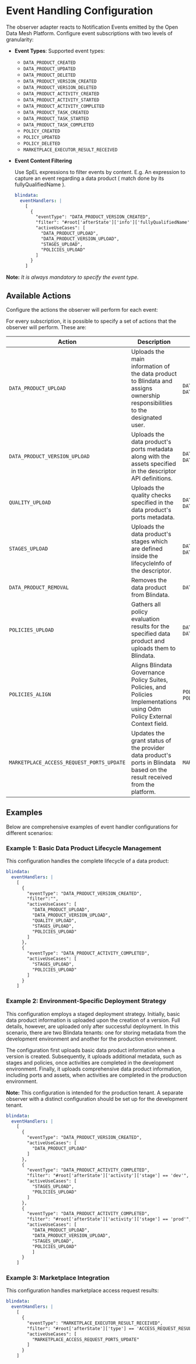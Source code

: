 # Event Handling Configuration

The observer adapter reacts to Notification Events emitted by the Open Data Mesh Platform. Configure event
subscriptions with two levels of granularity:

- **Event Types**:
  Supported event types:
    - `DATA_PRODUCT_CREATED`
    - `DATA_PRODUCT_UPDATED`
    - `DATA_PRODUCT_DELETED`
    - `DATA_PRODUCT_VERSION_CREATED`
    - `DATA_PRODUCT_VERSION_DELETED`
    - `DATA_PRODUCT_ACTIVITY_CREATED`
    - `DATA_PRODUCT_ACTIVITY_STARTED`
    - `DATA_PRODUCT_ACTIVITY_COMPLETED`
    - `DATA_PRODUCT_TASK_CREATED`
    - `DATA_PRODUCT_TASK_STARTED`
    - `DATA_PRODUCT_TASK_COMPLETED`
    - `POLICY_CREATED`
    - `POLICY_UPDATED`
    - `POLICY_DELETED`
    - `MARKETPLACE_EXECUTOR_RESULT_RECEIVED`

- **Event Content Filtering**

  Use SpEL expressions to filter events by content.
  E.g. An expression to capture an event regarding a data product ( match done by its fullyQualifiedName ).

  ```yaml
  blindata:
    eventHandlers: |
      [
        {
          "eventType": "DATA_PRODUCT_VERSION_CREATED",
          "filter": "#root['afterState']['info']['fullyQualifiedName'] == 'urn:org.opendatamesh:dataproducts:hrs:users'",
          "activeUseCases": [
            "DATA_PRODUCT_UPLOAD",
            "DATA_PRODUCT_VERSION_UPLOAD",
            "STAGES_UPLOAD",
            "POLICIES_UPLOAD"
          ]
        }
      ]
  ```

**Note:** _It is always mandatory to specify the event type._

## Available Actions

Configure the actions the observer will perform for each event:

For every subscription, it is possible to specify a set of actions that the observer will perform. These are:

| Action                                    | Description                                                                                                                 | Supported Event Types                                             |
|-------------------------------------------|-----------------------------------------------------------------------------------------------------------------------------|-------------------------------------------------------------------|
| `DATA_PRODUCT_UPLOAD`                     | Uploads the main information of the data product to Blindata and assigns ownership responsibilities to the designated user. | `DATA_PRODUCT_CREATED`, `DATA_PRODUCT_VERSION_CREATED`            |
| `DATA_PRODUCT_VERSION_UPLOAD`             | Uploads the data product's ports metadata along with the assets specified in the descriptor API definitions.                | `DATA_PRODUCT_VERSION_CREATED`, `DATA_PRODUCT_ACTIVITY_COMPLETED` |
| `QUALITY_UPLOAD`                          | Uploads the quality checks specified in the data product's ports metadata.                                                  | `DATA_PRODUCT_VERSION_CREATED`, `DATA_PRODUCT_ACTIVITY_COMPLETED` |
| `STAGES_UPLOAD`                           | Uploads the data product's stages which are defined inside the lifecycleInfo of the descriptor.                             | `DATA_PRODUCT_VERSION_CREATED`, `DATA_PRODUCT_ACTIVITY_COMPLETED` |
| `DATA_PRODUCT_REMOVAL`                    | Removes the data product from Blindata.                                                                                     | `DATA_PRODUCT_DELETED`                                            |
| `POLICIES_UPLOAD`                         | Gathers all policy evaluation results for the specified data product and uploads them to Blindata.                          | `DATA_PRODUCT_VERSION_CREATED`, `DATA_PRODUCT_ACTIVITY_COMPLETED` |
| `POLICIES_ALIGN`                          | Aligns Blindata Governance Policy Suites, Policies, and Policies Implementations using Odm Policy External Context field.   | `POLICY_CREATED`, `POLICY_UPDATED`, `POLICY_DELETED`              |
| `MARKETPLACE_ACCESS_REQUEST_PORTS_UPDATE` | Updates the grant status of the provider data product's ports in Blindata based on the result received from the platform.   | `MARKETPLACE_EXECUTOR_RESULT_RECEIVED`                            |

## Examples

Below are comprehensive examples of event handler configurations for different scenarios:

### Example 1: Basic Data Product Lifecycle Management

This configuration handles the complete lifecycle of a data product:

```yaml
blindata:
  eventHandlers: |
    [
      {
        "eventType": "DATA_PRODUCT_VERSION_CREATED",
        "filter":"",
        "activeUseCases": [
          "DATA_PRODUCT_UPLOAD",     
          "DATA_PRODUCT_VERSION_UPLOAD",
          "QUALITY_UPLOAD",
          "STAGES_UPLOAD",
          "POLICIES_UPLOAD"
        ]
      },
      {
        "eventType": "DATA_PRODUCT_ACTIVITY_COMPLETED",
        "activeUseCases": [
          "STAGES_UPLOAD",
          "POLICIES_UPLOAD"
        ]
      }
    ]
```

### Example 2: Environment-Specific Deployment Strategy

This configuration employs a staged deployment strategy. Initially, basic data product information is uploaded upon the
creation of a version. Full details, however, are uploaded only after successful deployment. In this scenario, there are
two Blindata tenants: one for storing metadata from the development environment and another for the production
environment.

The configuration first uploads basic data product information when a version is created. Subsequently, it uploads
additional metadata, such as stages and policies, once activities are completed in the development environment. Finally,
it uploads comprehensive data product information, including ports and assets, when activities are completed in the
production environment.

**Note:** This configuration is intended for the production tenant. A separate observer with a distinct configuration
should be set up for the development tenant.

```yaml
blindata:
  eventHandlers: |
    [
      {
        "eventType": "DATA_PRODUCT_VERSION_CREATED",
        "activeUseCases": [
          "DATA_PRODUCT_UPLOAD"
        ]
      },
      {
        "eventType": "DATA_PRODUCT_ACTIVITY_COMPLETED",
        "filter": "#root['afterState']['activity']['stage'] == 'dev'",
        "activeUseCases": [
          "STAGES_UPLOAD",
          "POLICIES_UPLOAD"
        ]
      },
      {
        "eventType": "DATA_PRODUCT_ACTIVITY_COMPLETED",
        "filter": "#root['afterState']['activity']['stage'] == 'prod'",
        "activeUseCases": [
          "DATA_PRODUCT_UPLOAD",
          "DATA_PRODUCT_VERSION_UPLOAD",
          "STAGES_UPLOAD",
          "POLICIES_UPLOAD"
          ]
      }
    ]
```

### Example 3: Marketplace Integration

This configuration handles marketplace access request results:

```yaml
blindata:
  eventHandlers: |
    [
      {
        "eventType": "MARKETPLACE_EXECUTOR_RESULT_RECEIVED",
        "filter": "#root['afterState']['type'] == 'ACCESS_REQUEST_RESULT'",
        "activeUseCases": [
          "MARKETPLACE_ACCESS_REQUEST_PORTS_UPDATE"
        ]
      }
    ]
```
